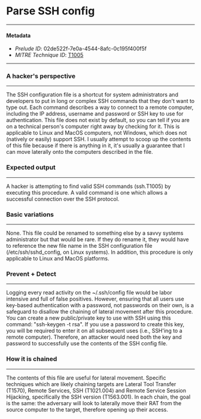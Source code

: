 
# Parse SSH config

---

#### Metadata

- *Prelude ID*: 02de522f-7e0a-4544-8afc-0c195f400f5f
- *MITRE Technique ID*: [T1005](https://attack.mitre.org/techniques/T1005/)

---

### A hacker's perspective

---

The SSH configuration file is a shortcut for system administrators and developers to put in long or complex SSH commands that they don't want to type out. Each command describes a way to connect to a remote computer, including the IP address, username and password or SSH key to use for authentication. This file does not exist by default, so you can tell if you are on a technical person's computer right away by checking for it. This is applicable to Linux and MacOS computers, not Windows, which does not (natively or easily) support SSH. I usually attempt to scoop up the contents of this file because if there is anything in it, it's usually a guarantee that I can move laterally onto the computers described in the file.
### Expected output

---

A hacker is attempting to find valid SSH commands (ssh.T1005) by executing this procedure. A valid command is one which allows a successful connection over the SSH protocol.

### Basic variations

---

None. This file could be renamed to something else by a savvy systems administrator but that would be rare. If they do rename it, they would have to reference the new file name in the SSH configuration file (/etc/ssh/sshd_config, on Linux systems). In addition, this procedure is only applicable to Linux and MacOS platforms.

### Prevent + Detect

---

Logging every read activity on the ~/.ssh/config file would be labor intensive and full of false positives. However, ensuring that all users use key-based authentication with a password, not passwords on their own, is a safeguard to disallow the chaining of lateral movement after this procedure. You can create a new public/private key to use with SSH using this command: "ssh-keygen -t rsa". If you use a password to create this key, you will be required to enter it on all subsequent uses (i.e., SSH'ing to a remote computer). Therefore, an attacker would need both the key and password to successfully use the contents of the SSH config file.

### How it is chained

---

The contents of this file are useful for lateral movement. Specific techniques which are likely chaining targets are Lateral Tool Transfer (T1570), Remote Services, SSH (T1021.004) and Remote Service Session Hijacking, specifically the SSH version (T1563.001). In each chain, the goal is the same: the adversary will look to laterally move their RAT from the source computer to the target, therefore opening up their access.
